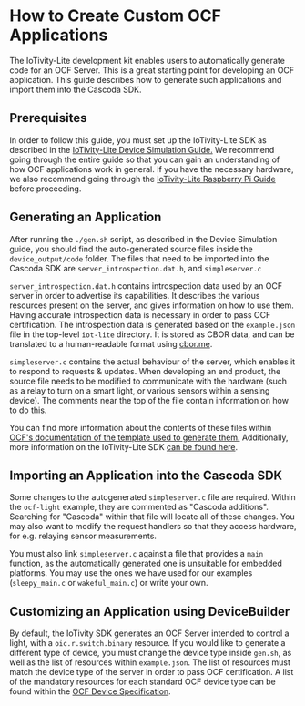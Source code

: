 # How to Create Custom OCF Applications #

The IoTivity-Lite development kit enables users to automatically generate
code for an OCF Server. This is a great starting point for developing an OCF
application. This guide describes how to generate such applications and
import them into the Cascoda SDK.

## Prerequisites ##

In order to follow this guide, you must set up the IoTivity-Lite SDK as
described in the [IoTivity-Lite Device Simulation
Guide.](https://iotivity.org/getting-started-iotivity-device-simulation) We
recommend going through the entire guide so that you can gain an
understanding of how OCF applications work in general. If you have the
necessary hardware, we also recommend going through the [IoTivity-Lite
Raspberry Pi
Guide](https://iotivity.org/getting-started-iotivity-raspberry-pi-kit) before
proceeding.

## Generating an Application ##

After running the `./gen.sh` script, as described in the Device Simulation
guide, you should find the auto-generated source files inside the
`device_output/code` folder. The files that need to be imported into the
Cascoda SDK are `server_introspection.dat.h`, and `simpleserver.c`

`server_introspection.dat.h` contains introspection data used by an OCF
server in order to advertise its capabilities. It describes the various
resources present on the server, and gives information on how to use them.
Having accurate introspection data is necessary in order to pass OCF
certification. The introspection data is generated based on the
`example.json` file in the top-level `iot-lite` directory. It is stored as
CBOR data, and can be translated to a human-readable format using
[cbor.me](http://cbor.me/).

`simpleserver.c` contains the actual behaviour of the server, which enables
it to respond to requests & updates. When developing an end product, the
source file needs to be modified to communicate with the hardware (such as a
relay to turn on a smart light, or various sensors within a sensing device).
The comments near the top of the file contain information on how to do this.

You can find more information about the contents of these files within [OCF's
documentation of the template used to generate
them.](https://openconnectivityfoundation.github.io/swagger2x/src/templates/IOTivity-lite/)
Additionally, more information on the IoTivity-Lite SDK [can be found
here](https://openconnectivity.github.io/IOTivity-Lite-setup/).

## Importing an Application into the Cascoda SDK ##

Some changes to the autogenerated `simpleserver.c` file are required. Within
the `ocf-light` example, they are commented as "Cascoda additions".
Searching for "Cascoda" within that file will locate all of these changes. You
may also want to modify the request handlers so that they access hardware,
for e.g. relaying sensor measurements.

You must also link `simpleserver.c` against a file that provides a `main`
function, as the automatically generated one is unsuitable for embedded
platforms. You may use the ones we have used for our examples
(`sleepy_main.c` or `wakeful_main.c`) or write your own.

## Customizing an Application using DeviceBuilder ##

By default, the IoTivity SDK generates an OCF Server intended to control a
light, with a `oic.r.switch.binary` resource. If you would like to generate a
different type of device, you must change the device type inside `gen.sh`, as
well as the list of resources within `example.json`. The list of resources
must match the device type of the server in order to pass OCF certification.
A list of the mandatory resources for each standard OCF device type can be
found within the [OCF Device
Specification](https://openconnectivity.org/developer/specifications/).
